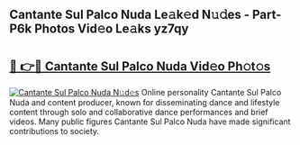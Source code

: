 ## Cantante Sul Palco Nuda Le𝚊k𝚎d N𝚞𝚍es - Part-P6k Photos Vid𝚎o Le𝚊ks yz7qy

# <h2><a href="http://fbduff.evod.top/?m=Cantante+Sul+Palco+Nuda">🔗 👉🔴 Cantante Sul Palco Nuda Vid𝚎o Ph𝚘t𝚘s</a></h2>

[![Cantante Sul Palco Nuda N𝚞d𝚎s](https://i.imgur.com/8V9OHl7.gif)](http://fbduff.evod.top/?m=Cantante+Sul+Palco+Nuda)
Online personality Cantante Sul Palco Nuda and content producer, known for disseminating dance and lifestyle content through solo and collaborative dance performances and brief videos. Many public figures Cantante Sul Palco Nuda have made significant contributions to society. 
